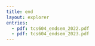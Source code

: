 ```yaml
---
title: end
layout: explorer
entries:
  - pdf: tcs604_endsem_2022.pdf
  - pdf: tcs604_endsem_2023.pdf
---
```

